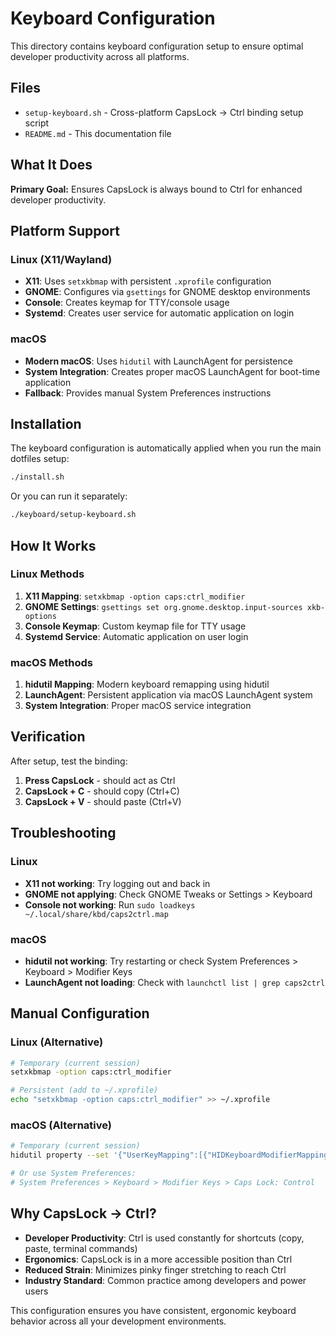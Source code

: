 # Keyboard Configuration

This directory contains keyboard configuration setup to ensure optimal developer productivity across all platforms.

## Files

- `setup-keyboard.sh` - Cross-platform CapsLock -> Ctrl binding setup script
- `README.md` - This documentation file

## What It Does

**Primary Goal:** Ensures CapsLock is always bound to Ctrl for enhanced developer productivity.

## Platform Support

### Linux (X11/Wayland)
- **X11**: Uses `setxkbmap` with persistent `.xprofile` configuration
- **GNOME**: Configures via `gsettings` for GNOME desktop environments
- **Console**: Creates keymap for TTY/console usage
- **Systemd**: Creates user service for automatic application on login

### macOS
- **Modern macOS**: Uses `hidutil` with LaunchAgent for persistence
- **System Integration**: Creates proper macOS LaunchAgent for boot-time application
- **Fallback**: Provides manual System Preferences instructions

## Installation

The keyboard configuration is automatically applied when you run the main dotfiles setup:

```bash
./install.sh
```

Or you can run it separately:

```bash
./keyboard/setup-keyboard.sh
```

## How It Works

### Linux Methods
1. **X11 Mapping**: `setxkbmap -option caps:ctrl_modifier`
2. **GNOME Settings**: `gsettings set org.gnome.desktop.input-sources xkb-options`
3. **Console Keymap**: Custom keymap file for TTY usage
4. **Systemd Service**: Automatic application on user login

### macOS Methods
1. **hidutil Mapping**: Modern keyboard remapping using hidutil
2. **LaunchAgent**: Persistent application via macOS LaunchAgent system
3. **System Integration**: Proper macOS service integration

## Verification

After setup, test the binding:

1. **Press CapsLock** - should act as Ctrl
2. **CapsLock + C** - should copy (Ctrl+C)
3. **CapsLock + V** - should paste (Ctrl+V)

## Troubleshooting

### Linux
- **X11 not working**: Try logging out and back in
- **GNOME not applying**: Check GNOME Tweaks or Settings > Keyboard
- **Console not working**: Run `sudo loadkeys ~/.local/share/kbd/caps2ctrl.map`

### macOS
- **hidutil not working**: Try restarting or check System Preferences > Keyboard > Modifier Keys
- **LaunchAgent not loading**: Check with `launchctl list | grep caps2ctrl`

## Manual Configuration

### Linux (Alternative)
```bash
# Temporary (current session)
setxkbmap -option caps:ctrl_modifier

# Persistent (add to ~/.xprofile)
echo "setxkbmap -option caps:ctrl_modifier" >> ~/.xprofile
```

### macOS (Alternative)
```bash
# Temporary (current session)
hidutil property --set '{"UserKeyMapping":[{"HIDKeyboardModifierMappingSrc":0x700000039,"HIDKeyboardModifierMappingDst":0x7000000E0}]}'

# Or use System Preferences:
# System Preferences > Keyboard > Modifier Keys > Caps Lock: Control
```

## Why CapsLock -> Ctrl?

- **Developer Productivity**: Ctrl is used constantly for shortcuts (copy, paste, terminal commands)
- **Ergonomics**: CapsLock is in a more accessible position than Ctrl
- **Reduced Strain**: Minimizes pinky finger stretching to reach Ctrl
- **Industry Standard**: Common practice among developers and power users

This configuration ensures you have consistent, ergonomic keyboard behavior across all your development environments.
